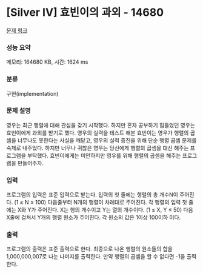 # [Silver IV] 효빈이의 과외 - 14680 

[문제 링크](https://www.acmicpc.net/problem/14680) 

### 성능 요약

메모리: 164680 KB, 시간: 1624 ms

### 분류

구현(implementation)

### 문제 설명

<p>영우는 최근 행렬에 대해 관심을 갖기 시작했다. 하지만 혼자 공부하기 힘들었던 영우는 효빈이에게 과외를 받기로 했다. 영우의 실력을 테스트 해본 효빈이는 영우가 행렬의 곱셈을 너무나도 못한다는 사실을 깨닫고, 영우의 실력 증진을 위해 단순 행렬 곱셈 문제를 숙제로 내주었다. 하지만 너무나 귀찮은 영우는 당신에게 행렬의 곱셈을 대신 해주는 프로그램을 부탁했다. 효빈이에게는 미안하지만 영우를 위해 행렬의 곱셈을 해주는 프로그램을 만들어주자.</p>

### 입력 

 <p>프로그램의 입력은 표준 입력으로 받는다. 입력의 첫 줄에는 행렬의 총 개수N이 주어진다. (1 ≤ N ≤ 100) 다음줄부터 N개의 행렬이 차례대로 주어진다. 각 행렬의 입력 첫 줄에는 X와 Y가 주어진다. X는 행의 개수이고 Y는 열의 개수이다. (1 ≤ X, Y ≤ 50) 다음 X줄에 걸쳐서 Y개의 행렬 원소가 주어진다. 각 원소의 값은 1이상 100이하 이다.</p>

### 출력 

 <p>프로그램의 출력은 표준 출력으로 한다. 최종으로 나온 행렬의 원소들의 합을 1,000,000,007로 나눈 나머지를 출력한다. 만약 행렬의 곱셈을 할 수 없다면 -1을 출력한다.</p>

